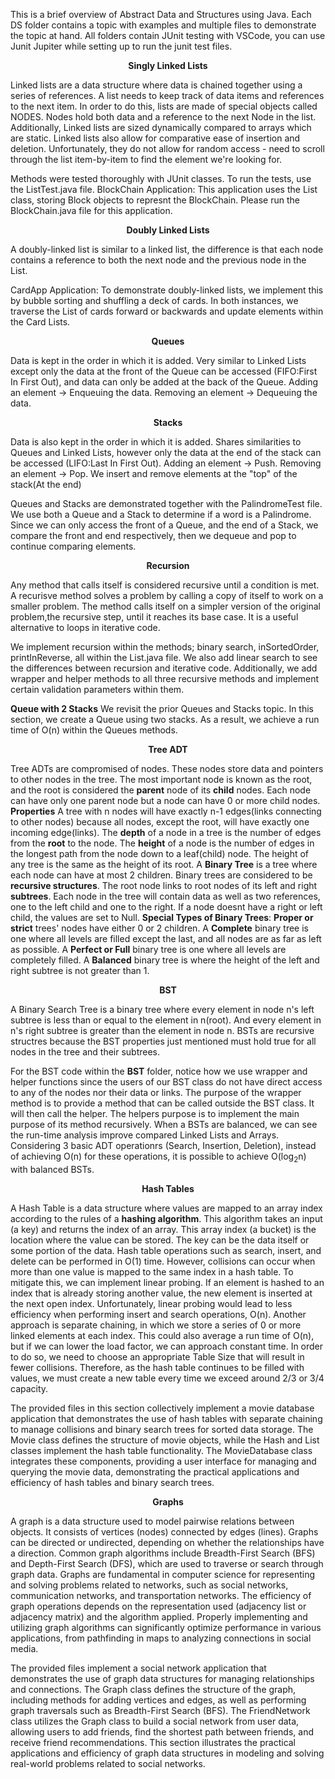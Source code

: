 This is a brief overview of Abstract Data and Structures using Java. Each DS folder contains a topic with examples and multiple files to demonstrate the topic at hand. All folders contain JUnit testing with VSCode, you can use Junit Jupiter while setting up to run the junit test files. 

**<p align="center">Singly Linked Lists</p>** Linked lists are a data structure where data is chained together using a series of references. A list needs to keep track of data items and references to the next item. In order to do this, lists are made of special objects called NODES. Nodes hold both data and a reference to the next Node in the list. Additionally, Linked lists are sized dynamically compared to arrays which are static. Linked lists also allow for comparative ease of insertion and deletion. Unfortunately, they do not allow for random access - need to scroll through the list item-by-item to find the element we're looking for.  

Methods were tested thoroughly with JUnit classes. To run the tests, use the ListTest.java file.
BlockChain Application: This application uses the List class, storing Block objects to represnt the BlockChain. Please run the BlockChain.java file for this application.

**<p align="center">Doubly Linked Lists</p>** A doubly-linked list is similar to a linked list, the difference is that each node contains a reference to both the next node and the previous node in the List. 

CardApp Application: To demonstrate doubly-linked lists, we implement this by bubble sorting and shuffling a deck of cards. In both instances, we traverse the List of cards forward or backwards and update elements within the Card Lists.

**<p align="center">Queues</p>** Data is kept in the order in which it is added. Very similar to Linked Lists except only the data at the front of the Queue can be accessed (FIFO:First In First Out), and data can only be added at the back of the Queue. Adding an element -> Enqueuing the data. Removing an element -> Dequeuing the data. 

**<p align="center"> Stacks</p>** Data is also kept in the order in which it is added. Shares similarities to Queues and Linked Lists, however only the data at the end of the stack can be accessed (LIFO:Last In First Out). Adding an element -> Push. Removing an element -> Pop. We insert and remove elements at the "top" of the stack(At the end)

Queues and Stacks are demonstrated together with the PalindromeTest file. We use both a Queue and a Stack to determine if a word is a Palindrome. Since we can only access the front of a Queue, and the end of a Stack, we compare the front and end respectively, then we dequeue and pop to continue comparing elements.

 
**<p align="center"> Recursion </p>** 
Any method that calls itself is considered recursive until a condition is met. A recurisve method solves a problem by calling a copy of itself to work on a smaller problem. The method calls itself on a simpler version of the original problem,the recursive step, until it reaches its base case. It is a useful alternative to loops in iterative code.

We implement recursion within the methods; binary search, inSortedOrder, printInReverse, all within the List.java file. We also add linear search to see the differences between recursion and iterative code. Additionally, we add wrapper and helper methods to all three recursive methods and implement certain validation parameters within them.  

**Queue with 2 Stacks** We revisit the prior Queues and Stacks topic. In this section, we create a Queue using two stacks. As a result, we achieve a run time of O(n) within the Queues methods.  

**<p align="center" style = "bold">Tree ADT</p>** Tree ADTs are compromised of nodes. These nodes store data and pointers to other nodes in the tree. The most important node is known as the root, and the root is considered the **parent** node of its **child** nodes. Each node can have only one parent node but a node can have 0 or more child nodes. **Properties** A tree with n nodes will have exactly n-1 edges(links connecting to other nodes) because all nodes, except the root, will have exactly one incoming edge(links). The **depth** of a node in a tree is the number of edges from the **root** to the node. The **height** of a node is the number of edges in the longest path from the node down to a leaf(child) node. The height of any tree is the same as the height of its root. A **Binary Tree** is a tree where each node can have at most 2 children. Binary trees are considered to be **recursive structures**. The root node links to root nodes of its left and right **subtrees**. Each node in the tree will contain data as well as two references, one to the left child and one to the right. If a node doesnt have a right or left child, the values are set to Null. **Special Types of Binary Trees**: **Proper or strict** trees' nodes have either 0 or 2 children. A **Complete** binary tree is one where all levels are filled except the last, and all nodes are as far as left as possible. A **Perfect or Full** binary tree is one where all levels are completely filled. A **Balanced** binary tree is where the height of the left and right subtree is not greater than 1. 

**<p align="center"> BST </p>** A Binary Search Tree is a binary tree where every element in node n's left subtree is less than or equal to the element in n(root). And every element in n's right subtree is greater than the element in node n. BSTs are recursive structres because the BST properties just mentioned must hold true for all nodes in the tree and their subtrees. 

For the BST code within the **BST** folder, notice how we use wrapper and helper functions since the users of our BST class do not have direct access to any of the nodes nor their data or links. The purpose of the wrapper method is to provide a method that can be called outside the BST class. It will then call the helper. The helpers purpose is to implement the main purpose of its method recursively. When a BSTs are balanced, we can see the run-time analysis improve compared Linked Lists and Arrays. Considering 3 basic ADT operationrs (Search, Insertion, Deletion), instead of achieving O(n) for these operations, it is possible to achieve O(log<sub>2</sub>n) with balanced BSTs. 

**<p align="center"> Hash Tables</p>** A Hash Table is a data structure where values are mapped to an array index according to the rules of a **hashing algorithm**. This algorithm takes an input (a key) and returns the index of an array. This array index (a bucket) is the location where the value can be stored. The key can be the data itself or some portion of the data. Hash table operations such as search, insert, and delete can be performed in O(1) time. However, collisions can occur when more than one value is mapped to the same index in a hash table. To mitigate this, we can implement linear probing. If an element is hashed to an index that is already storing another value, the new element is inserted at the next open index. Unfortunately, linear probing would lead to less efficiency when performing insert and search operations, O(n). Another approach is separate chaining, in which we store a series of 0 or more linked elements at each index. This could also average a run time of O(n), but if we can lower the load factor, we can approach constant time. In order to do so, we need to choose an appropriate Table Size that will result in fewer collisions. Therefore, as the hash table continues to be filled with values, we must create a new table every time we exceed around 2/3 or 3/4 capacity.

The provided files in this section collectively implement a movie database application that demonstrates the use of hash tables with separate chaining to manage collisions and binary search trees for sorted data storage. The Movie class defines the structure of movie objects, while the Hash and List classes implement the hash table functionality. The MovieDatabase class integrates these components, providing a user interface for managing and querying the movie data, demonstrating the practical applications and efficiency of hash tables and binary search trees. 

**<p align="center"> Graphs </p>** A graph is a data structure used to model pairwise relations between objects. It consists of vertices (nodes) connected by edges (lines). Graphs can be directed or undirected, depending on whether the relationships have a direction. Common graph algorithms include Breadth-First Search (BFS) and Depth-First Search (DFS), which are used to traverse or search through graph data. Graphs are fundamental in computer science for representing and solving problems related to networks, such as social networks, communication networks, and transportation networks. The efficiency of graph operations depends on the representation used (adjacency list or adjacency matrix) and the algorithm applied. Properly implementing and utilizing graph algorithms can significantly optimize performance in various applications, from pathfinding in maps to analyzing connections in social media.

The provided files implement a social network application that demonstrates the use of graph data structures for managing relationships and connections. The Graph class defines the structure of the graph, including methods for adding vertices and edges, as well as performing graph traversals such as Breadth-First Search (BFS). The FriendNetwork class utilizes the Graph class to build a social network from user data, allowing users to add friends, find the shortest path between friends, and receive friend recommendations. This section illustrates the practical applications and efficiency of graph data structures in modeling and solving real-world problems related to social networks.
